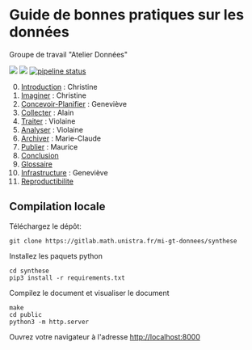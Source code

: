 # Guide de bonnes pratiques sur les données

Groupe de travail "Atelier Données"

[![](https://img.shields.io/badge/jupyter-book-blue)](https://mi-gt-donnees.pages.math.unistra.fr/synthese) [![](https://img.shields.io/badge/pdf-document-blue)](https://mi-gt-donnees.pages.math.unistra.fr/synthese/synthese_2020.pdf) [![pipeline status](https://gitlab.math.unistra.fr/mi-gt-donnees/synthese/badges/master/pipeline.svg)](https://gitlab.math.unistra.fr/mi-gt-donnees/synthese/-/commits/master)

0.	[Introduction](00-introduction.md) : Christine
1.	[Imaginer](01-imaginer.md) : Christine
2.	[Concevoir-Planifier](02-concevoir_planifier.md) : Geneviève 
3.	[Collecter](03-collecter.md) : Alain
4.	[Traiter](04-traiter.md) : Violaine
5.	[Analyser](05-analyser.md) : Violaine 
6.	[Archiver](06-archiver.md) : Marie-Claude 
7.	[Publier](07-publier.md) : Maurice
8.	[Conclusion](08-conclusion.md)
9.	[Glossaire](09-glossaire.md)
10.	[Infrastructure](10-infrastructures.md) : Geneviève
11.	[Reproductibilite](11-reproductibilite.md)

## Compilation locale

Téléchargez le dépôt:
```
git clone https://gitlab.math.unistra.fr/mi-gt-donnees/synthese
```

Installez les paquets python
```
cd synthese
pip3 install -r requirements.txt
```

Compilez le document et visualiser le document
```
make
cd public
python3 -m http.server
```
Ouvrez votre navigateur à l'adresse <http://localhost:8000>
